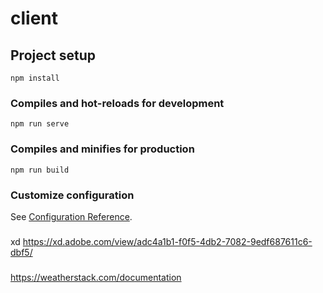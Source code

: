 # client

## Project setup
```
npm install
```

### Compiles and hot-reloads for development
```
npm run serve
```

### Compiles and minifies for production
```
npm run build
```

### Customize configuration
See [Configuration Reference](https://cli.vuejs.org/config/).


### 
xd  https://xd.adobe.com/view/adc4a1b1-f0f5-4db2-7082-9edf687611c6-dbf5/


### 
https://weatherstack.com/documentation